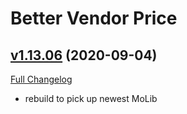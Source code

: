 # Better Vendor Price

## [v1.13.06](https://github.com/mooreatv/BetterVendorPrice/tree/v1.13.06) (2020-09-04)
[Full Changelog](https://github.com/mooreatv/BetterVendorPrice/compare/v1.13.05...v1.13.06)

- rebuild to pick up newest MoLib  
